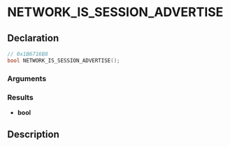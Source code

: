 # NETWORK_IS_SESSION_ADVERTISE

## Declaration
```cpp
// 0x1B6716B8
bool NETWORK_IS_SESSION_ADVERTISE();
```

### Arguments

### Results
- **bool**

## Description
